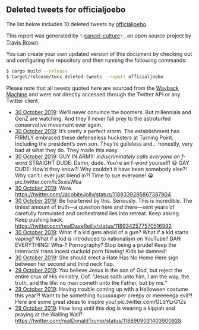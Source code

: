 ## Deleted tweets for officialjoebo

The list below includes 10 deleted tweets by
[officialjoebo](https://twitter.com/officialjoebo).



This report was generated by ✨[cancel-culture](https://github.com/travisbrown/cancel-culture)✨,
an open source project by [Travis Brown](https://twitter.com/travisbrown).

You can create your own updated version of this document by checking out and configuring the
repository and then running the following commands:

```bash
$ cargo build --release
$ target/release/twcc deleted-tweets --report officialjoebo
```

Please note that all tweets quoted here are sourced from the
[Wayback Machine](https://web.archive.org) and were not directly accessed through the Twitter API or
any Twitter client.

* [30 October 2019](https://web.archive.org/web/20191030121503/https://twitter.com/officialjoebo/status/1189511982472454146): We’ll never convince the boomers. But millennials and GenZ are watching. And they’ll never fall prey to the astroturfed conservative movement ever again. <!--1189512213679218690-->
* [30 October 2019](https://web.archive.org/web/20191030121503/https://twitter.com/officialjoebo/status/1189511982472454146): It’s pretty a perfect storm. The establishment has FIRMLY embraced these defenseless hucksters at Turning Point. Including the president’s own son. They’re guileless and... honestly, very bad at what they do. They made this easy. <!--1189511982472454146-->
* [30 October 2019](https://web.archive.org/web/20191030122646/https://twitter.com/officialjoebo/status/1189510105521360896): GUY IN ARMY: *indiscriminately calls everyone an f-word*  STRAIGHT DUDE: Damn, dude. You’re an f-word yourself! 😆  GAY DUDE: How’d they know?! Why couldn’t it have been somebody else?! Why can’t I ever just blend in?! Time to sue everyone! 😭 pic.twitter.com/lc3xxisWba <!--1189510105521360896-->
* [30 October 2019](https://web.archive.org/web/20191030012220/https://twitter.com/officialjoebo/status/1189347685100335104): Wow. https://twitter.com/JacobiteJolly/status/1189339295867387904 <!--1189347685100335104-->
* [30 October 2019](https://web.archive.org/web/20191030071521/https://twitter.com/officialjoebo/status/1189345879133769729): Be heartened by this. Seriously. This is incredible.   The tiniest amount of truth—a question here and there—sent years of carefully formulated and orchestrated lies into retreat.   Keep asking. Keep pushing back. https://twitter.com/realDaveReilly/status/1189342577570516992 <!--1189345879133769729-->
* [30 October 2019](https://web.archive.org/web/20191030005830/https://twitter.com/officialjoebo/status/1189342598978293763): What if a kid gets ahold of a gun? What if a kid starts vaping? What if a kid is introduced to nationalism on YouTube? BAN EVERYTHING!  Wha-? Pornography? Stop being a prude! Keep the interracial trans incest cuckold porn flowing! Kids be damned! <!--1189342598978293763-->
* [30 October 2019](https://web.archive.org/web/20191030003357/https://twitter.com/officialjoebo/status/1189334976178905088): She should erect a Hate Has No Home Here sign between her second and third neck flap. <!--1189334976178905088-->
* [29 October 2019](https://web.archive.org/web/20191030003348/https://twitter.com/officialjoebo/status/1189327845585240070): You believe Jesus is the son of God, but reject the entire crux of His ministry. Oof.   “Jesus saith unto him, I am the way, the truth, and the life: no man cometh unto the Father, but by me.” <!--1189327845585240070-->
* [29 October 2019](https://web.archive.org/web/20191030003919/https://twitter.com/officialjoebo/status/1189313178892754952): Having trouble coming up with a Halloween costume this year?! Want to be something suuuuuuper creepy or meeeeega evil?! Here are some great ideas to inspire you! pic.twitter.com/GLdYLrG1Zs <!--1189313178892754952-->
* [29 October 2019](https://web.archive.org/web/20191030022724/https://twitter.com/officialjoebo/status/1189180339736010752): How long until this dog is wearing a kippah and praying at the Wailing Wall? https://twitter.com/realDonaldTrump/status/1188909031403900928 <!--1189180339736010752-->
